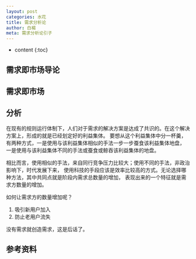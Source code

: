 ```yaml
---
layout: post
categories: 水花
title: 需求分析论
author: 白楊
meta: 需求分析论引子
---
```

* content
{:toc}





## 需求即市场导论

## 需求即市场

## 分析

在现有的规则运行体制下，人们对于需求的解决方案是达成了共识的。在这个解决方案上，形成的就是已经划定好的利益集体。
要想从这个利益集体中分一杯羹，有两种方式，一是使用与该利益集体相似的手法一步一步蚕食该利益集体地盘，
一是使用与该利益集体不同的手法或蚕食或鲸吞该利益集体的地盘。

相比而言，使用相似的手法，来自同行竞争压力比较大；使用不同的手法，非政治影响下，时代发展下来，
使用科技的手段应该是效率比较高的方式。无论选择哪种方法，其中共同点就是阶段内需求总数量的增加，
表现出来的一个特征就是需求方数量的增加。

如何让需求方的数量增加呢？

1. 吸引新用户加入
2. 防止老用户流失


没有需求就创造需求，这是后话了。


## 参考资料



